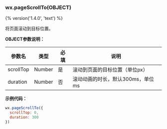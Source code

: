### wx.pageScrollTo(OBJECT)
{% version('1.4.0', 'text') %}

将页面滚动到目标位置。

**OBJECT参数说明：**

| 参数名    | 类型     | 必填 | 说明                                             |
|---------- |----------|------|--------------------------------------------------|
| scrollTop | Number   | 是   | 滚动到页面的目标位置（单位px）                   |
| duration  | Number   | 否   | 滚动动画的时长，默认300ms，单位 ms               |

**示例代码：**

```javascript
wx.pageScrollTo({
  scrollTop: 0,
  duration: 300
})
```
